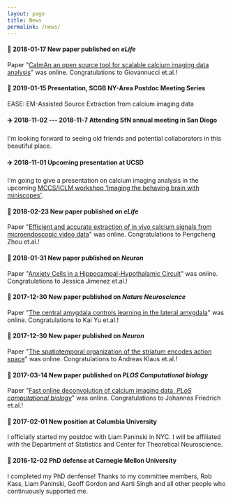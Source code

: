 ```yaml
---
layout: page
title: News
permalink: /news/
---
```

<!---
find emojis
https://www.webpagefx.com/tools/emoji-cheat-sheet/
-->
#### :orange_book:  2018-01-17 New paper published on ***eLife***
Paper "[CaImAn an open source tool for scalable calcium imaging data analysis](https://elifesciences.org/articles/38173)" was online. Congratulations to Giovannucci et.al.! 

#### :train: 2019-01-15 Presentation, SCGB NY-Area Postdoc Meeting Series 
EASE: EM-Assisted Source Extraction from calcium imaging data

#### :airplane: 2018-11-02 --- 2018-11-7 Attending SfN annual meeting in San Diego
I'm looking forward to seeing old friends and potential collaborators in this beautiful place. 
#### :airplane: 2018-11-01 Upcoming presentation at UCSD
I'm  going to give a presentation on calcium imaging analysis in the upcoming [MCCS/ICLM workshop 'Imaging the behaving brain with miniscopes'](http://www.silvalab.org/page/MiniscopeWorkshop.html). 

#### :orange_book:  2018-02-23 New paper published on ***eLife***
Paper "[Efficient and accurate extraction of in vivo calcium signals from microendoscopic video data](https://elifesciences.org/articles/28728)" was online. Congratulations to Pengcheng Zhou et.al.! 

#### :orange_book:  2018-01-31 New paper published on ***Neuron***
Paper "[Anxiety Cells in a Hippocampal-Hypothalamic Circuit](https://www.sciencedirect.com/science/article/pii/S0896627318300199)" was online. Congratulations to Jessica Jimenez et.al.! 

#### :orange_book:  2017-12-30 New paper published on ***Nature Neuroscience***
Paper "[The central amygdala controls learning in the lateral amygdala](https://www.nature.com/articles/s41593-017-0009-9)" was online. Congratulations to Kai Yu et.al.! 

#### :orange_book:  2017-12-30 New paper published on ***Neuron***
Paper "[The spatiotemporal organization of the striatum encodes action space](https://www.sciencedirect.com/science/article/pii/S0896627317307304)" was online. Congratulations to Andreas Klaus et.al.! 

#### :orange_book:  2017-03-14 New paper published on ***PLOS Computational biology***
Paper "[Fast online deconvolution of calcium imaging data. *PLoS computational biology*](http://journals.plos.org/ploscompbiol/article?rev=2&id=10.1371/journal.pcbi.1005423)" was online. Congratulations to Johannes Friedrich et.al.! 

#### :school:  2017-02-01 New position at Columbia University
I officially started my postdoc with Liam Paninski in NYC. I will be affiliated with the Department of Statistics and Center for Theoretical Neuroscience. 

#### :checkered_flag:  2016-12-02 PhD defense at Carnegie Mellon University 
I completed my PhD denfense! Thanks to my committee members, Rob Kass, Liam Paninski, Geoff Gordon and Aarti Singh and all other people who continuously supported me. 